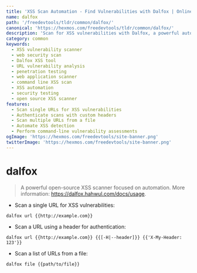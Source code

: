 ```yaml
---
title: 'XSS Scan Automation - Find Vulnerabilities with Dalfox | Online Free DevTools by Hexmos'
name: dalfox
path: '/freedevtools/tldr/common/dalfox/'
canonical: 'https://hexmos.com/freedevtools/tldr/common/dalfox/'
description: 'Scan for XSS vulnerabilities with Dalfox, a powerful automation tool. Identify and address security risks with efficient URL and file scanning. Free online tool, no registration required.'
category: common
keywords:
  - XSS vulnerability scanner
  - web security scan
  - Dalfox XSS tool
  - URL vulnerability analysis
  - penetration testing
  - web application scanner
  - command line XSS scan
  - XSS automation
  - security testing
  - open source XSS scanner
features:
  - Scan single URLs for XSS vulnerabilities
  - Authenticate scans with custom headers
  - Scan multiple URLs from a file
  - Automate XSS detection
  - Perform command-line vulnerability assessments
ogImage: 'https://hexmos.com/freedevtools/site-banner.png'
twitterImage: 'https://hexmos.com/freedevtools/site-banner.png'
---
```


# dalfox

> A powerful open-source XSS scanner focused on automation.
> More information: <https://dalfox.hahwul.com/docs/usage>.

- Scan a single URL for XSS vulnerabilities:

`dalfox url {{http://example.com}}`

- Scan a URL using a header for authentication:

`dalfox url {{http://example.com}} {{[-H|--header]}} {{'X-My-Header: 123'}}`

- Scan a list of URLs from a file:

`dalfox file {{path/to/file}}`
